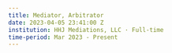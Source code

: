 ```yaml
---
title: Mediator, Arbitrator
date: 2023-04-05 23:41:00 Z
institution: HHJ Mediations, LLC · Full-time
time-period: Mar 2023 - Present
---
```


